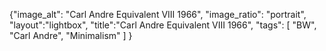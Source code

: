 {"image_alt": "Carl Andre Equivalent VIII 1966",
"image_ratio": "portrait",
"layout":"lightbox",
"title":"Carl Andre Equivalent VIII 1966",
 "tags": [
  "BW",
  "Carl Andre",
  "Minimalism"
 ]
}
